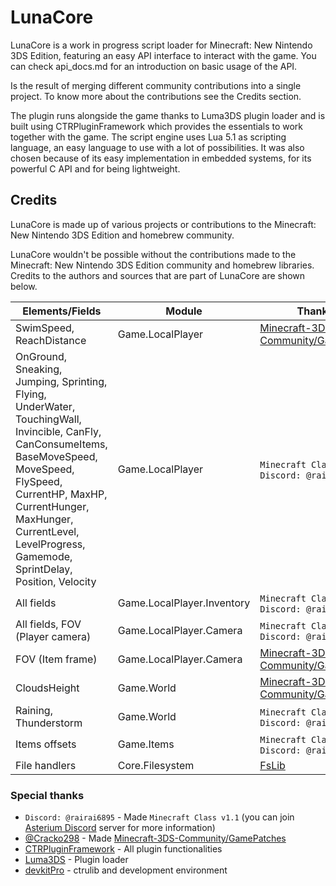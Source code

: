 # LunaCore
LunaCore is a work in progress script loader for Minecraft: New Nintendo 3DS Edition, featuring an easy API interface to interact with the game. You can check api_docs.md for an introduction on basic usage of the API.

Is the result of merging different community contributions into a single project. To know more about the contributions see the Credits section.

The plugin runs alongside the game thanks to Luma3DS plugin loader and is built using CTRPluginFramework which provides the essentials to work together with the game. The script engine uses Lua 5.1 as scripting language, an easy language to use with a lot of possibilities. It was also chosen because of its easy implementation in embedded systems, for its powerful C API and for being lightweight.

## Credits
LunaCore is made up of various projects or contributions to the Minecraft: New Nintendo 3DS Edition and homebrew community.

LunaCore wouldn't be possible without the contributions made to the Minecraft: New Nintendo 3DS Edition community and homebrew libraries. Credits to the authors and sources that are part of LunaCore are shown below.

| Elements/Fields | Module | Thanks to |
| --- | --- | --- | 
| SwimSpeed, ReachDistance | Game.LocalPlayer | [Minecraft-3DS-Community/GamePatches](https://github.com/Minecraft-3DS-Community/GamePatches) |
| OnGround, Sneaking, Jumping, Sprinting, Flying, UnderWater, TouchingWall, Invincible, CanFly, CanConsumeItems, BaseMoveSpeed, MoveSpeed, FlySpeed, CurrentHP, MaxHP, CurrentHunger, MaxHunger, CurrentLevel, LevelProgress, Gamemode, SprintDelay, Position, Velocity | Game.LocalPlayer | `Minecraft Class v1.1` by `Discord: @rairai6895` |
| All fields | Game.LocalPlayer.Inventory | `Minecraft Class v1.1` by `Discord: @rairai6895` |
| All fields, FOV (Player camera) | Game.LocalPlayer.Camera | `Minecraft Class v1.1` by `Discord: @rairai6895` |
| FOV (Item frame) | Game.LocalPlayer.Camera | [Minecraft-3DS-Community/GamePatches](https://github.com/Minecraft-3DS-Community/GamePatches) |
| CloudsHeight | Game.World | [Minecraft-3DS-Community/GamePatches](https://github.com/Minecraft-3DS-Community/GamePatches) |
| Raining, Thunderstorm | Game.World | `Minecraft Class v1.1` by `Discord: @rairai6895` |
| Items offsets | Game.Items | `Minecraft Class v1.1` by `Discord: @rairai6895` |
| File handlers | Core.Filesystem | [FsLib](https://github.com/J-D-K/FsLib) |

### Special thanks
- `Discord: @rairai6895` - Made `Minecraft Class v1.1` (you can join [Asterium Discord](https://discord.gg/MXFfpyEk) server for more information)
- [@Cracko298](https://github.com/Cracko298) - Made [Minecraft-3DS-Community/GamePatches](https://github.com/Minecraft-3DS-Community/GamePatches)
- [CTRPluginFramework](https://gitlab.com/thepixellizeross/ctrpluginframework) - All plugin functionalities
- [Luma3DS](https:/github.com/LumaTeam/Luma3DS) - Plugin loader
- [devkitPro](https://github.com/devkitPro) - ctrulib and development environment
